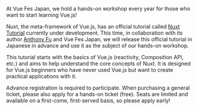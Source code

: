 At Vue Fes Japan, we hold a hands-on workshop every year for those who want to start learning Vue.js!

Nuxt, the meta-framework of Vue.js, has an official tutorial called [Nuxt Tutorial](https://github.com/nuxt/learn.nuxt.com) currently under development. This time, in collaboration with its author [Anthony Fu](https://github.com/antfu) and Vue Fes Japan, we will release this official tutorial in Japanese in advance and use it as the subject of our hands-on workshop.

This tutorial starts with the basics of Vue.js (reactivity, Composition API, etc.) and aims to help understand the core concepts of Nuxt. It is designed for Vue.js beginners who have never used Vue.js but want to create practical applications with it.

Advance registration is required to participate. When purchasing a general ticket, please also apply for a hands-on ticket (free). Seats are limited and available on a first-come, first-served basis, so please apply early!
